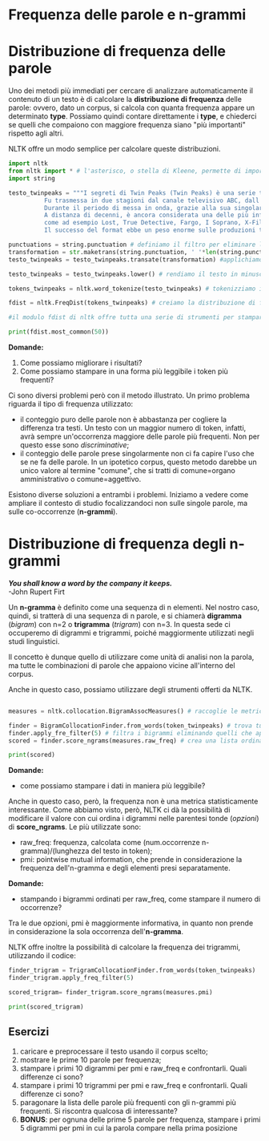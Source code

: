 # Frequenza delle parole e n-grammi

# Distribuzione di frequenza delle parole 

Uno dei metodi più immediati per cercare di analizzare automaticamente il contenuto di un testo è di calcolare la **distribuzione di frequenza** delle parole: ovvero, dato un corpus, si calcola con quanta frequenza appare un determinato **type**. Possiamo quindi contare direttamente i **type**, e chiederci se quelli che compaiono con maggiore frequenza siano "più importanti" rispetto agli altri.

NLTK offre un modo semplice per calcolare queste distribuzioni.

```python
import nltk
from nltk import * # l'asterisco, o stella di Kleene, permette di importare tutti i sottomoduli di una libreria
import string

testo_twinpeaks = """I segreti di Twin Peaks (Twin Peaks) è una serie televisiva statunitense ideata da David Lynch e Mark Frost.\n
          Fu trasmessa in due stagioni dal canale televisivo ABC, dall'8 aprile 1990 al 10 giugno 1991.\n
          Durante il periodo di messa in onda, grazie alla sua singolarità e al distacco stilistico rispetto ai programmi dell'epoca, la serie divenne presto un cult, reclutando una vasta schiera di fan.\n
          A distanza di decenni, è ancora considerata una delle più influenti nella storia della fiction televisiva ed ha influenzato moltissime serie successive, 
          come ad esempio Lost, True Detective, Fargo, I Soprano, X-Files, Black Mirror, Riverdale, Hannibal, Wayward Pines e molte altre, nonché il videogioco di culto    EarthBound.[1][2].\n
          Il successo del format ebbe un peso enorme sulle produzioni televisive successive al 1991, tanto da poter dividere la storia della televisione in un prima e un dopo I segreti di Twin Peaks,[1]\n"""

punctuations = string.punctuation # definiamo il filtro per eliminare la punteggiatura
transformation = str.maketrans(string.punctuation, ' '*len(string.punctuation)) # definiamo la funzione di trasformazione per trasformare i segni di interpunzione in spazi
testo_twinpeaks = testo_twinpeaks.transate(transformation) #applichiamo la funzione di trasformazione al testo

testo_twinpeaks = testo_twinpeaks.lower() # rendiamo il testo in minuscolo

tokens_twinpeaks = nltk.word_tokenize(testo_twinpeaks) # tokenizziamo il testo

fdist = nltk.FreqDist(tokens_twinpeaks) # creiamo la distribuzione di frequenza dei token nel testo

#il modulo fdist di nltk offre tutta una serie di strumenti per stampare i risultati

print(fdist.most_common(50))
```

**Domande:** 
1. Come possiamo migliorare i risultati? 
2. Come possiamo stampare in una forma più leggibile i token più frequenti?

Ci sono diversi problemi però con il metodo illustrato. Un primo problema riguarda il tipo di frequenza utilizzato: 
- il conteggio puro delle parole non è abbastanza per cogliere la differenza tra testi. Un testo con un maggior numero di token, infatti, avrà sempre un'occorrenza maggiore delle parole più frequenti. Non per questo esse sono *discriminative*;
- il conteggio delle parole prese singolarmente non ci fa capire l'uso che se ne fa delle parole. In un ipotetico corpus, questo metodo darebbe un unico valore al termine "comune", che si tratti di comune=organo amministrativo o comune=aggettivo.

Esistono diverse soluzioni a entrambi i problemi. Iniziamo a vedere come ampliare il contesto di studio focalizzandoci non sulle singole parole, ma sulle co-occorrenze (**n-grammi**). 

# Distribuzione di frequenza degli n-grammi

***You shall know a word by the company it keeps.*** \
-John Rupert Firt

Un **n-gramma** è definito come una sequenza di n elementi. Nel nostro caso, quindi, si tratterà di una sequenza di n parole, e si chiamerà **digramma** (*bigram*) con n=2 o **trigramma** (*trigram*) con n=3. In questa sede ci occuperemo di digrammi e trigrammi, poiché maggiormente utilizzati negli studi linguistici. 

Il concetto è dunque quello di utilizzare come unità di analisi non la parola, ma tutte le combinazioni di parole che appaiono vicine all'interno del corpus.

Anche in questo caso, possiamo utilizzare degli strumenti offerti da NLTK.

```python

measures = nltk.collocation.BigramAssocMeasures() # raccoglie le metriche per calcolare la frequenza degli n-grammi

finder = BigramCollocationFinder.from_words(token_twinpeaks) # trova tutti i bigrammi nel testo tokenizzato
finder.apply_fre_filter(5) # filtra i bigrammi eliminando quelli che appaiono meno di 5 volte
scored = finder.score_ngrams(measures.raw_freq) # crea una lista ordinando i digrammi trovati per raw freq

print(scored)
```
**Domande:**
- come possiamo stampare i dati in maniera più leggibile?

Anche in questo caso, però, la frequenza non è una metrica statisticamente interessante. Come abbiamo visto, però, NLTK ci dà la possibilità di modificare il valore con cui ordina i digrammi nelle parentesi tonde (*opzioni*) di **score_ngrams**. Le più utilizzate sono:

- raw_freq: frequenza, calcolata come (num.occorrenze n-gramma)/(lunghezza del testo in token);
- pmi: pointwise mutual information, che prende in considerazione la frequenza dell'n-gramma e degli elementi presi separatamente.

**Domande:**
- stampando i bigrammi ordinati per raw_freq, come stampare il numero di occorrenze?

Tra le due opzioni, pmi è maggiormente informativa, in quanto non prende in considerazione la sola occorrenza dell'**n-gramma**. 

NLTK offre inoltre la possibilità di calcolare la frequenza dei trigrammi, utilizzando il codice:

```python
finder_trigram = TrigramCollocationFinder.from_words(token_twinpeaks)
finder_trigram.apply_freq_filter(5)

scored_trigram= finder_trigram.score_ngrams(measures.pmi)

print(scored_trigram)
```

## Esercizi

1. caricare e preprocessare il testo usando il corpus scelto;
2. mostrare le prime 10 parole per frequenza;
3. stampare i primi 10 digrammi per pmi e raw_freq e confrontarli. Quali differenze ci sono?
4. stampare i primi 10 trigrammi per pmi e raw_freq e confrontarli. Quali differenze ci sono?
5. paragonare la lista delle parole più frequenti con gli n-grammi più frequenti. Si riscontra qualcosa di interessante?
6. **BONUS**: per ognuna delle prime 5 parole per frequenza, stampare i primi 5 digrammi per pmi in cui la parola compare nella prima posizione 
